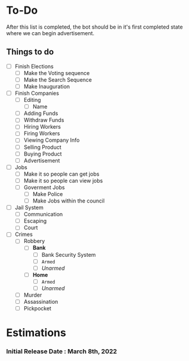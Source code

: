 # To-Do

After this list is completed, the bot should be in it's first completed state where we can begin advertisement. 

## Things to do
- [ ] Finish Elections
  - [ ] Make the Voting sequence
  - [ ] Make the Search Sequence
  - [ ] Make Inauguration
- [ ] Finish Companies
  - [ ] Editing
    - [ ] Name
  - [ ] Adding Funds
  - [ ] Withdraw Funds
  - [ ] Hiring Workers
  - [ ] Firing Workers
  - [ ] Viewing Company Info
  - [ ] Selling Product
  - [ ] Buying Product
  - [ ] Advertisement
- [ ] Jobs
  - [ ] Make it so people can get jobs
  - [ ] Make it so people can view jobs
  - [ ] Goverment Jobs
    - [ ] Make Police
    - [ ] Make Jobs within the council
- [ ] Jail System
    - [ ] Communication
    - [ ] Escaping
    - [ ] Court
- [ ] Crimes
    - [ ] Robbery
      - [ ] **Bank**
        - [ ] Bank Security System
        - [ ] ```Armed```
        - [ ] *Unarmed*
      - [ ] **Home**
        - [ ] ```Armed```
        - [ ] *Unarmed*
    - [ ] Murder
    - [ ] Assassination
    - [ ] Pickpocket

# Estimations

### Initial Release Date : March 8th, 2022